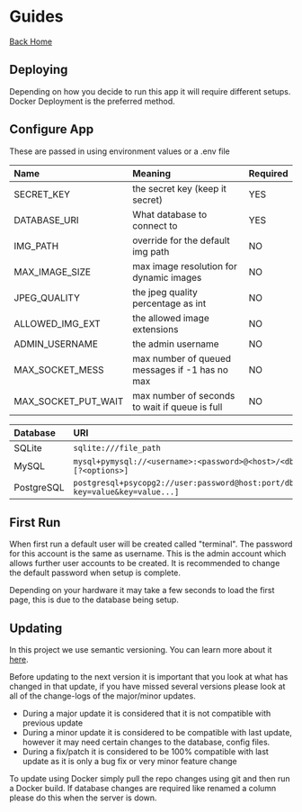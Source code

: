 # Guides
[Back Home](index.md)

## Deploying
Depending on how you decide to run this app it will require different setups.
Docker Deployment is the preferred method.

## Configure App
These are passed in using environment values or a .env file

| Name                | Meaning                                        | Required |
|:--------------------|:-----------------------------------------------|:---------|
| SECRET_KEY          | the secret key (keep it secret)                | YES      |
| DATABASE_URI        | What database to connect to                    | YES      |
| IMG_PATH            | override for the default img path              | NO       |
| MAX_IMAGE_SIZE      | max image resolution for dynamic images        | NO       |
| JPEG_QUALITY        | the jpeg quality percentage as int             | NO       |
| ALLOWED_IMG_EXT     | the allowed image extensions                   | NO       |
| ADMIN_USERNAME      | the admin username                             | NO       |
| MAX_SOCKET_MESS     | max number of queued messages if -1 has no max | NO       |
| MAX_SOCKET_PUT_WAIT | max number of seconds to wait if queue is full | NO       |

| Database   | URI                                                                             |
|:-----------|:--------------------------------------------------------------------------------|
| SQLite     | `sqlite:///file_path`                                                           |
| MySQL      | `mysql+pymysql://<username>:<password>@<host>/<dbname>[?<options>]`             |
| PostgreSQL | `postgresql+psycopg2://user:password@host:port/dbname[?key=value&key=value...]` |

## First Run
When first run a default user will be created called "terminal".
The password for this account is the same as username.
This is the admin account which allows further user accounts to be created.
It is recommended to change the default password when setup is complete.

Depending on your hardware it may take a few seconds to load the first page,
this is due to the database being setup.

## Updating
In this project we use semantic versioning. You can learn more about it
[here](https://semver.org/).

Before updating to the next version it is important that you look at what has changed in that update,
if you have missed several versions please look at all of the change-logs of the major/minor updates.

- During a major update it is considered that it is not compatible with previous update
- During a minor update it is considered to be compatible with last update,
however it may need certain changes to the database, config files.
- During a fix/patch it is considered to be 100% compatible with
last update as it is only a bug fix or very minor feature change

To update using Docker simply pull the repo changes using git and then run a Docker build.
If database changes are required like renamed a column please do this when the server is down.

